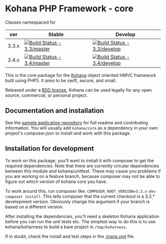 # Kohana PHP Framework - core

Classes namespaced for 

| ver   | Stable                                                                                                                       | Develop                                                                                                                        |
|-------|------------------------------------------------------------------------------------------------------------------------------|--------------------------------------------------------------------------------------------------------------------------------|
| 3.3.x | [![Build Status - 3.3/master](https://travis-ci.org/kohana/core.svg?branch=3.3%2Fmaster)](https://travis-ci.org/kohana/core) | [![Build Status - 3.3/develop](https://travis-ci.org/kohana/core.svg?branch=3.3%2Fdevelop)](https://travis-ci.org/kohana/core) |
| 3.4.x | [![Build Status - 3.4/master](https://travis-ci.org/kohana/core.svg?branch=3.4%2Fmaster)](https://travis-ci.org/kohana/core) | [![Build Status - 3.4/develop](https://travis-ci.org/kohana/core.svg?branch=3.4%2Fdevelop)](https://travis-ci.org/kohana/core) |

This is the core package for the [Kohana](http://kohanaframework.org/) object oriented HMVC framework built using PHP5.
It aims to be swift, secure, and small.

Released under a [BSD license](http://kohanaframework.org/license), Kohana can be used legally for any open source,
commercial, or personal project.

## Documentation and installation

See the [sample application repository](https://github.com/kohana/kohana) for full readme and contributing information.
You will usually add `kohana/core` as a dependency in your own project's composer.json to install and work with this
package.

## Installation for development

To work on this package, you'll want to install it with composer to get the required dependencies. Note that there are
currently circular dependencies between this module and kohana/unittest. These may cause you problems if you are working
on a feature branch, because composer may not be able to figure out which version of kohana core you have.

To work around this, run composer like: `COMPOSER_ROOT_VERSION=3.3.x-dev composer install`. This tells composer that the
current checkout is a 3.3.* development version. Obviously change the argument if your branch is based on a different
version.

After installing the dependencies, you'll need a skeleton Kohana application before you can run the unit tests etc. The
simplest way to do this is to use kohana/koharness to build a bare project in `/tmp/koharness`.

If in doubt, check the install and test steps in the [.travis.yml](.travis.yml) file.
